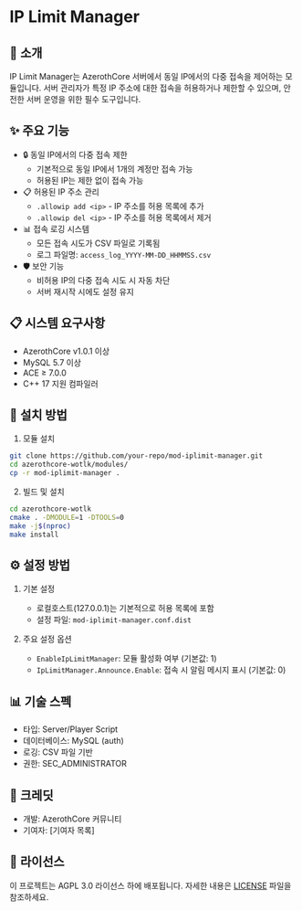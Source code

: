 # IP Limit Manager

## 📝 소개
IP Limit Manager는 AzerothCore 서버에서 동일 IP에서의 다중 접속을 제어하는 모듈입니다. 
서버 관리자가 특정 IP 주소에 대한 접속을 허용하거나 제한할 수 있으며, 안전한 서버 운영을 위한 필수 도구입니다.

## ✨ 주요 기능
- 🔒 동일 IP에서의 다중 접속 제한
  - 기본적으로 동일 IP에서 1개의 계정만 접속 가능
  - 허용된 IP는 제한 없이 접속 가능
- 📋 허용된 IP 주소 관리
  - `.allowip add <ip>` - IP 주소를 허용 목록에 추가
  - `.allowip del <ip>` - IP 주소를 허용 목록에서 제거
- 📊 접속 로깅 시스템
  - 모든 접속 시도가 CSV 파일로 기록됨
  - 로그 파일명: `access_log_YYYY-MM-DD_HHMMSS.csv`
- 🛡️ 보안 기능
  - 비허용 IP의 다중 접속 시도 시 자동 차단
  - 서버 재시작 시에도 설정 유지

## 📋 시스템 요구사항
- AzerothCore v1.0.1 이상
- MySQL 5.7 이상
- ACE ≥ 7.0.0
- C++ 17 지원 컴파일러

## 🚀 설치 방법
1. 모듈 설치
```bash
git clone https://github.com/your-repo/mod-iplimit-manager.git
cd azerothcore-wotlk/modules/
cp -r mod-iplimit-manager .
```

2. 빌드 및 설치
```bash
cd azerothcore-wotlk
cmake . -DMODULE=1 -DTOOLS=0
make -j$(nproc)
make install
```

## ⚙️ 설정 방법
1. 기본 설정
   - 로컬호스트(127.0.0.1)는 기본적으로 허용 목록에 포함
   - 설정 파일: `mod-iplimit-manager.conf.dist`

2. 주요 설정 옵션
   - `EnableIpLimitManager`: 모듈 활성화 여부 (기본값: 1)
   - `IpLimitManager.Announce.Enable`: 접속 시 알림 메시지 표시 (기본값: 0)

## 📊 기술 스펙
- 타입: Server/Player Script
- 데이터베이스: MySQL (auth)
- 로깅: CSV 파일 기반
- 권한: SEC_ADMINISTRATOR

## 👥 크레딧
- 개발: AzerothCore 커뮤니티
- 기여자: [기여자 목록]

## 📄 라이선스
이 프로젝트는 AGPL 3.0 라이선스 하에 배포됩니다.
자세한 내용은 [LICENSE](LICENSE) 파일을 참조하세요.
